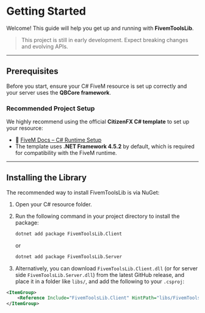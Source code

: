 # Getting Started

Welcome! This guide will help you get up and running with **FivemToolsLib**.

> This project is still in early development. Expect breaking changes and evolving APIs.

---

## Prerequisites

Before you start, ensure your C# FiveM resource is set up correctly and your server uses the **QBCore framework**.

### Recommended Project Setup

We highly recommend using the official **CitizenFX C# template** to set up your resource:

- 🔗 [FiveM Docs – C# Runtime Setup](https://docs.fivem.net/docs/scripting-manual/runtimes/csharp/)
- The template uses **.NET Framework 4.5.2** by default, which is required for compatibility with the FiveM runtime.

---

## Installing the Library

The recommended way to install FivemToolsLib is via NuGet:

1. Open your C# resource folder.

2. Run the following command in your project directory to install the package:
    ```sh
    dotnet add package FivemToolsLib.Client
    ```
   or
    ```sh
    dotnet add package FivemToolsLib.Server
    ```
   
3. Alternatively, you can download `FivemToolsLib.Client.dll` (or for server side `FivemToolsLib.Server.dll`) from the latest GitHub release, and place it in a folder like `libs/`, and add the following to your `.csproj`:

```xml
<ItemGroup>
    <Reference Include="FivemToolsLib.Client" HintPath="libs/FivemToolsLib.Client.dll"/>
</ItemGroup>
```
